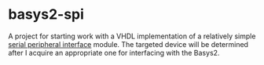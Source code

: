 # basys2-spi

A project for starting work with a VHDL implementation of a relatively simple [serial peripheral interface](https://en.wikipedia.org/wiki/Serial_Peripheral_Interface_Bus) module. The targeted device will be determined after I acquire an appropriate one for interfacing with the Basys2.

